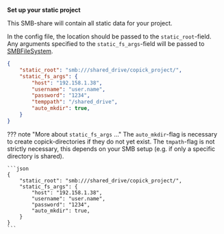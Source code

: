 **Set up your static project**

This SMB-share will contain all static data for your project.

In the config file, the location should be passed to the `static_root`-field. Any arguments specified to the
`static_fs_args`-field will be passed to [SMBFileSystem](https://filesystem-spec.readthedocs.io/en/latest/api.html#fsspec.implementations.smb.SMBFileSystem).

```json
{
    "static_root": "smb:///shared_drive/copick_project/",
    "static_fs_args": {
        "host": "192.158.1.38",
        "username": "user.name",
        "password": "1234",
        "temppath": "/shared_drive",
        "auto_mkdir": true,
    }
}
```


??? note "More about `static_fs_args` ..."
    The `auto_mkdir`-flag is necessary to create copick-directories if they do not yet exist. The `tmpath`-flag is not
    strictly necessary, this depends on your SMB setup (e.g. if only a specific directory is shared).

    ```json
    {
        "static_root": "smb:///shared_drive/copick_project/",
        "static_fs_args": {
            "host": "192.158.1.38",
            "username": "user.name",
            "password": "1234",
            "auto_mkdir": true,
        }
    }
    ```

